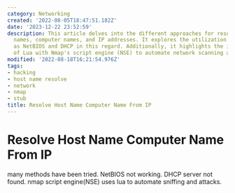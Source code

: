 ```yaml
---
category: Networking
created: '2022-08-05T18:47:51.182Z'
date: '2023-12-22 23:52:59'
description: This article delves into the different approaches for resolving host
  names, computer names, and IP addresses. It explores the utilization of tools such
  as NetBIOS and DHCP in this regard. Additionally, it highlights the integration
  of Lua with Nmap's script engine (NSE) to automate network scanning and assaults.
modified: '2022-08-18T16:21:54.976Z'
tags:
- hacking
- host name resolve
- network
- nmap
- stub
title: Resolve Host Name Computer Name From IP
---
```


# Resolve Host Name Computer Name From IP

many methods have been tried. NetBIOS not working. DHCP server not found. nmap script engine(NSE) uses lua to automate sniffing and attacks.
